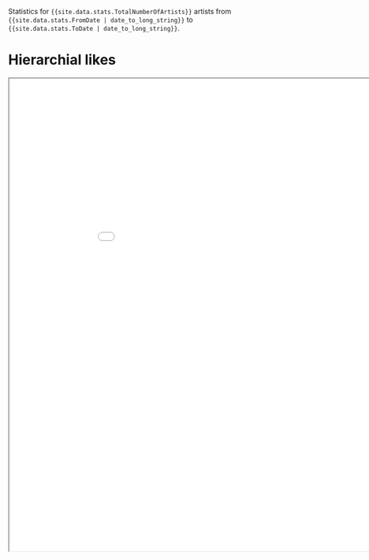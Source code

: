 Statistics for `{{site.data.stats.TotalNumberOfArtists}}` artists from `{{site.data.stats.FromDate | date_to_long_string}}` to `{{site.data.stats.ToDate | date_to_long_string}}`.

# Hierarchial likes
<iframe src="artistHierarchialGraph.html" width="960" height="960" scrolling="no"></iframe>
